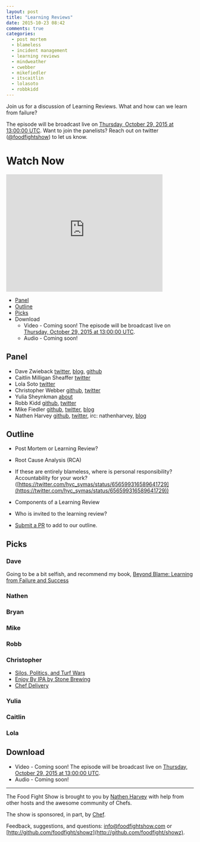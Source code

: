 ```yaml
---
layout: post
title: "Learning Reviews"
date: 2015-10-23 08:42
comments: true
categories:
  - post mortem
  - blameless
  - incident management
  - learning reviews
  - mindweather
  - cwebber
  - mikefiedler
  - itscaitlin
  - lolasoto
  - robbkidd
---
```


Join us for a discussion of Learning Reviews.  What and how can we learn from failure?

The episode will be broadcast live on [Thursday, October 29, 2015 at 13:00:00 UTC](http://everytimezone.com/#2015-10-29,60,cn3).  Want to join the panelists?  Reach out on twitter ([@foodfightshow](https://twitter.com/foodfightshow)) to let us know.

# Watch Now

<iframe width="420" height="315" src="http://www.youtube.com/embed/2z5zqY6398U" frameborder="0" allowfullscreen></iframe>

* [Panel](http://foodfightshow.org/2015/10/learning-reviews.html#panel)
* [Outline](http://foodfightshow.org/2015/10/learning-reviews.html#outline)
* [Picks](http://foodfightshow.org/2015/10/learning-reviews.html#picks)
* Download
  * Video - Coming soon!  The episode will be broadcast live on [Thursday, October 29, 2015 at 13:00:00 UTC](http://everytimezone.com/#2015-10-29,60,cn3).
  * Audio - Coming soon!

Panel<a name="panel"></a>
-----

* Dave Zwieback [twitter](https://twitter.com/mindweather), [blog](http://mindweather.com/), [github](https://github.com/mindweather)
* Caitlin Milligan Sheaffer [twitter](https://twitter.com/itscaitlin)
* Lola Soto [twitter](https://twitter.com/lolasoto)
* Christopher Webber [github](https://github.com/cwebberops), [twitter](https://twitter.com/cwebber)
* Yulia Sheynkman [about](https://about.me/yulias)
* Robb Kidd [github](https://github.com/robbkidd), [twitter](https://twitter.com/robbkidd)
* Mike Fiedler [github](http://github.com/miketheman), [twitter](http://twitter.com/mikefiedler), [blog](http://www.miketheman.net)
* Nathen Harvey [github](http://github.com/nathenharvey), [twitter](http://twitter.com/nathenharvey), irc: nathenharvey, [blog](http://nathenharvey.com)

Outline<a name="outline"></a>
-------

* Post Mortem or Learning Review?
* Root Cause Analysis (RCA)
* If these are entirely blameless, where is personal responsibility? Accountability for your work? ([https://twitter.com/hyc_symas/status/656599316589641729](https://twitter.com/hyc_symas/status/656599316589641729))
* Components of a Learning Review
* Who is invited to the learning review?

* [Submit a PR](https://github.com/foodfight/showz/blob/master/scripts/episode-95-learning-reviews.md) to add to our outline.

Picks<a name="picks"></a>
-----

### Dave
Going to be a bit selfish, and recommend my book, [Beyond Blame: Learning from Failure and Success](http://bit.ly/beyondblame)

### Nathen

### Bryan

### Mike

### Robb

### Christopher
* [Silos, Politics, and Turf Wars](http://www.amazon.com/Silos-Politics-Turf-Wars-Competitors/dp/0787976385/ref=sr_1_1?ie=UTF8&qid=1446121927&sr=8-1&keywords=silos+politics+and+turf+wars)
* [Enjoy By IPA by Stone Brewing](http://enjoyby.stonebrewing.com/stone-enjoy-103115-ipa)
* [Chef Delivery](https://www.chef.io/delivery)

### Yulia

### Caitlin

### Lola




Download
--------
* Video - Coming soon!  The episode will be broadcast live on [Thursday, October 29, 2015 at 13:00:00 UTC](http://everytimezone.com/#2015-10-29,60,cn3).
* Audio - Coming soon!

<hr />

The Food Fight Show is brought to you by [Nathen Harvey](https://twitter.com/nathenharvey) with help from other hosts and the awesome community of Chefs.

The show is sponsored, in part, by [Chef](http://www.chef.io).

Feedback, suggestions, and questions:  [info@foodfightshow.com](mailto:info@foodfightshow.com) or  [http://github.com/foodfight/showz](http://github.com/foodfight/showz).
